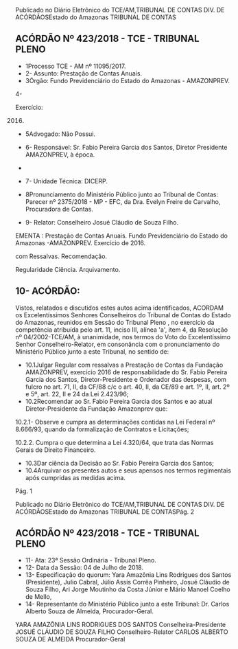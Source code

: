Publicado  no  Diário Eletrônico do TCE/AM,TRIBUNAL DE CONTAS DIV. DE  ACÓRDÃOSEstado do Amazonas TRIBUNAL DE CONTAS

## ACÓRDÃO Nº 423/2018 - TCE - TRIBUNAL PLENO

- 1Processo TCE - AM nº 11095/2017.
- 2- Assunto: Prestação de Contas Anuais.
- 3Órgão: Fundo Previdenciário do Estado do Amazonas - AMAZONPREV.

4-

Exercício:

2016.

- 5Advogado: Não Possui.
- 6- Responsável: Sr. Fabio Pereira Garcia dos Santos, Diretor Presidente AMAZONPREV, à época.

-

- 7- Unidade Técnica: DICERP.
- 8Pronunciamento do Ministério Público junto ao Tribunal de Contas: Parecer nº 2375/2018 - MP - EFC, da Dra. Evelyn Freire de Carvalho, Procuradora de Contas.
- 9- Relator: Conselheiro Josué Cláudio de Souza Filho.

EMENTA : Prestação de Contas Anuais. Fundo Previdenciário do Estado do Amazonas -AMAZONPREV. Exercício de 2016.

com Ressalvas. Recomendação.

Regularidade Ciência. Arquivamento.

## 10- ACÓRDÃO:

Vistos, relatados e discutidos estes autos acima identificados, ACORDAM os Excelentíssimos Senhores Conselheiros do Tribunal de Contas do Estado do Amazonas,  reunidos  em  Sessão  do Tribunal  Pleno ,  no  exercício  da  competência atribuída pelo art. 11, inciso III, alínea 'a', item 4, da Resolução nº 04/2002-TCE/AM, à unanimidade, nos termos do Voto do Excelentíssimo Senhor Conselheiro-Relator, em consonância com  o  pronunciamento  do  Ministério  Público  junto  a  este  Tribunal,  no sentido de:

- 10.1Julgar  Regular  com  ressalvas a  Prestação  de  Contas  da Fundação AMAZONPREV, exercício 2016 de responsabilidade do Sr.  Fabio  Pereira  Garcia  dos  Santos, Diretor-Presidente  e Ordenador das despesas, com fulcro no art. 71, II, da CF/88 c/c o art. 40, II, da CE/89 e art. 1º, II, art. 2º e 5º, art. 22, II e 24 da Lei 2.423/96;
- 10.2Recomendar ao Sr. Fabio Pereira Garcia dos Santos e ao atual Diretor-Presidente da Fundação Amazonprev que:

10.2.1- Observe e cumpra as determinações contidas na Lei Federal nº 8.666/93, quando da formalização de Contratos e Licitações;

10.2.2. Cumpra o que determina a Lei 4.320/64, que trata das Normas Gerais de Direito Financeiro.

- 10.3Dar  ciência da  Decisão  ao Sr.  Fabio  Pereira  Garcia  dos Santos;
- 10.4Arquivar os presentes autos e seus apensos nos termos regimentais após cumpridas as medidas acima.

Pág. 1

Publicado  no  Diário Eletrônico do TCE/AM,TRIBUNAL DE CONTAS DIV. DE  ACÓRDÃOSEstado do Amazonas TRIBUNAL DE CONTASPág. 2

## ACÓRDÃO Nº 423/2018 - TCE - TRIBUNAL PLENO

- 11- Ata: 23ª Sessão Ordinária - Tribunal Pleno.
- 12- Data da Sessão: 04 de Julho de 2018.
- 13- Especificação do quorum: Yara  Amazônia Lins Rodrigues dos Santos (Presidente), Julio  Cabral,  Júlio  Assis  Corrêa  Pinheiro,  Josué  Cláudio  de  Souza  Filho,  Ari  Jorge Moutinho da Costa Júnior e Mário Manoel Coelho de Mello,
- 14- Representante  do  Ministério  Público  junto  a  este  Tribunal: Dr. Carlos  Alberto Souza de Almeida, Procurador-Geral.

YARA AMAZÔNIA LINS RODRIGUES DOS SANTOS Conselheira-Presidente JOSUÉ CLÁUDIO DE SOUZA FILHO Conselheiro-Relator CARLOS ALBERTO SOUZA DE ALMEIDA Procurador-Geral